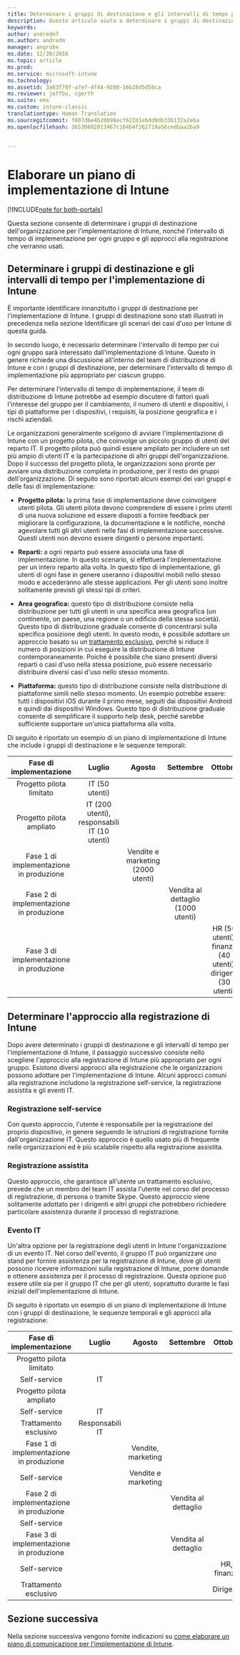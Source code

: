 ```yaml
---
title: Determinare i gruppi di destinazione e gli intervalli di tempo per l&quot;implementazione di Intune | Documentazione Microsoft
description: Questo articolo aiuta a determinare i gruppi di destinazione e gli intervalli di tempo per un&quot;implementazione di Microsoft Intune in configurazione solo cloud.
keywords: 
author: andredm7
ms.author: andredm
manager: angrobe
ms.date: 12/20/2016
ms.topic: article
ms.prod: 
ms.service: microsoft-intune
ms.technology: 
ms.assetid: 3a63f78f-a7e7-4f44-9288-16b28d5d58ca
ms.reviewer: jeffbu, cgerth
ms.suite: ems
ms.custom: intune-classic
translationtype: Human Translation
ms.sourcegitcommit: f807d6e4b20b98ecf622d1ebdd9db33b132a2e6a
ms.openlocfilehash: 36530602813467c184b4f262719a56cedbaa2ba9


---
```


# <a name="develop-an-intune-rollout-plan"></a>Elaborare un piano di implementazione di Intune

[!INCLUDE[note for both-portals](../includes/note-for-both-portals.md)]

Questa sezione consente di determinare i gruppi di destinazione dell'organizzazione per l'implementazione di Intune, nonché l'intervallo di tempo di implementazione per ogni gruppo e gli approcci alla registrazione che verranno usati.

## <a name="determine-intune-rollout-targeted-groups-and-timeframes"></a>Determinare i gruppi di destinazione e gli intervalli di tempo per l'implementazione di Intune

È importante identificare innanzitutto i gruppi di destinazione per l'implementazione di Intune. I gruppi di destinazione sono stati illustrati in precedenza nella sezione Identificare gli scenari dei casi d'uso per Intune di questa guida.

In secondo luogo, è necessario determinare l'intervallo di tempo per cui ogni gruppo sarà interessato dall'implementazione di Intune. Questo in genere richiede una discussione all'interno del team di distribuzione di Intune e con i gruppi di destinazione, per determinare l'intervallo di tempo di implementazione più appropriato per ciascun gruppo.

Per determinare l'intervallo di tempo di implementazione, il team di distribuzione di Intune potrebbe ad esempio discutere di fattori quali l'interesse del gruppo per il cambiamento, il numero di utenti e dispositivi, i tipi di piattaforme per i dispositivi, i requisiti, la posizione geografica e i rischi aziendali.

Le organizzazioni generalmente scelgono di avviare l'implementazione di Intune con un progetto pilota, che coinvolge un piccolo gruppo di utenti del reparto IT. Il progetto pilota può quindi essere ampliato per includere un set più ampio di utenti IT e la partecipazione di altri gruppi dell'organizzazione. Dopo il successo del progetto pilota, le organizzazioni sono pronte per avviare una distribuzione completa in produzione, per il resto dei gruppi dell'organizzazione. Di seguito sono riportati alcuni esempi dei vari gruppi e delle fasi di implementazione:

-   **Progetto pilota:** la prima fase di implementazione deve coinvolgere utenti pilota. Gli utenti pilota devono comprendere di essere i primi utenti di una nuova soluzione ed essere disposti a fornire feedback per migliorare la configurazione, la documentazione e le notifiche, nonché agevolare tutti gli altri utenti nelle fasi di implementazione successive. Questi utenti non devono essere dirigenti o persone importanti.

-   **Reparti:** a ogni reparto può essere associata una fase di implementazione. In questo scenario, si effettuerà l'implementazione per un intero reparto alla volta. In questo tipo di implementazione, gli utenti di ogni fase in genere useranno i dispositivi mobili nello stesso modo e accederanno alle stesse applicazioni. Per gli utenti sono inoltre solitamente previsti gli stessi tipi di criteri.

-   **Area geografica:** questo tipo di distribuzione consiste nella distribuzione per tutti gli utenti in una specifica area geografica (un continente, un paese, una regione o un edificio della stessa società). Questo tipo di distribuzione graduale consente di concentrarsi sulla specifica posizione degli utenti. In questo modo, è possibile adottare un approccio basato su un [trattamento esclusivo](#user-assisted-enrollment), perché si riduce il numero di posizioni in cui eseguire la distribuzione di Intune contemporaneamente. Poiché è possibile che siano presenti diversi reparti o casi d'uso nella stessa posizione, può essere necessario distribuire diversi casi d'uso nello stesso momento.

-   **Piattaforma:** questo tipo di distribuzione consiste nella distribuzione di piattaforme simili nello stesso momento. Un esempio potrebbe essere: tutti i dispositivi iOS durante il primo mese, seguiti dai dispositivi Android e quindi dai dispositivi Windows. Questo tipo di distribuzione graduale consente di semplificare il supporto help desk, perché sarebbe sufficiente supportare un'unica piattaforma alla volta.

Di seguito è riportato un esempio di un piano di implementazione di Intune che include i gruppi di destinazione e le sequenze temporali:

| **Fase di implementazione** | **Luglio** | **Agosto** | **Settembre** | **Ottobre** |
|:---:|:---:|:---:|:---:|:---:|
| Progetto pilota limitato | IT (50 utenti) |  |  |  |                                                         
| Progetto pilota ampliato | IT (200 utenti), responsabili IT (10 utenti) |  |  |  |                                                         
| Fase 1 di implementazione in produzione |  | Vendite e marketing (2000 utenti) |  |  |
| Fase 2 di implementazione in produzione |  |  | Vendita al dettaglio (1000 utenti) |  |
| Fase 3 di implementazione in produzione |  |  |  | HR (50 utenti), finanza (40 utenti), dirigenti (30 utenti) |

## <a name="determine-the-intune-enrollment-approach"></a>Determinare l'approccio alla registrazione di Intune

Dopo avere determinato i gruppi di destinazione e gli intervalli di tempo per l'implementazione di Intune, il passaggio successivo consiste nello scegliere l'approccio alla registrazione di Intune più appropriato per ogni gruppo. Esistono diversi approcci alla registrazione che le organizzazioni possono adottare per l'implementazione di Intune. Alcuni approcci comuni alla registrazione includono la registrazione self-service, la registrazione assistita e gli eventi IT.

### <a name="user-self-service"></a>Registrazione self-service

Con questo approccio, l'utente è responsabile per la registrazione del proprio dispositivo, in genere seguendo le istruzioni di registrazione fornite dall'organizzazione IT. Questo approccio è quello usato più di frequente nelle organizzazioni ed è più scalabile rispetto alla registrazione assistita.

### <a name="user-assisted-enrollment"></a>Registrazione assistita

Questo approccio, che garantisce all'utente un trattamento esclusivo, prevede che un membro del team IT assista l'utente nel corso del processo di registrazione, di persona o tramite Skype. Questo approccio viene solitamente adottato per i dirigenti e altri gruppi che potrebbero richiedere particolare assistenza durante il processo di registrazione.

### <a name="it-tech-fair"></a>Evento IT

Un'altra opzione per la registrazione degli utenti in Intune l'organizzazione di un evento IT. Nel corso dell'evento, il gruppo IT può organizzare uno stand per fornire assistenza per la registrazione di Intune, dove gli utenti possono ricevere informazioni sulla registrazione di Intune, porre domande e ottenere assistenza per il processo di registrazione. Questa opzione può essere utile sia per il gruppo IT che per gli utenti, soprattutto durante le fasi iniziali dell'implementazione di Intune.

Di seguito è riportato un esempio di un piano di implementazione di Intune con i gruppi di destinazione, le sequenze temporali e gli approcci alla registrazione:

| **Fase di implementazione** | **Luglio** | **Agosto** | **Settembre** | **Ottobre** |
|:---:|:---:|:---:|:---:|:---:|
| Progetto pilota limitato |  |  |  |  |                                                         
| Self-service | IT |  |  |  |
| Progetto pilota ampliato |  |  |  |  |                                                         
| Self-service | IT |  |  |  |
| Trattamento esclusivo | Responsabili IT |  |  |  |
| Fase 1 di implementazione in produzione |  | Vendite, marketing |  |  |
| Self-service |  | Vendite e marketing |  |  |
| Fase 2 di implementazione in produzione |  |  | Vendita al dettaglio |  |
| Self-service |  |  |  |  |
| Fase 3 di implementazione in produzione |  |  | Vendita al dettaglio |  |
| Self-service |  |  |  | HR, finanza |
| Trattamento esclusivo |  |  |  | Dirigenti |

## <a name="next-section"></a>Sezione successiva

Nella sezione successiva vengono fornite indicazioni su [come elaborare un piano di comunicazione per l'implementazione di Intune](section-5-develop-a-rollout-communication-plan.md).



<!--HONumber=Dec16_HO5-->


